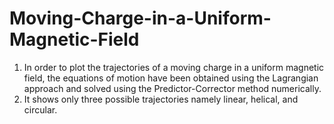 # Moving-Charge-in-a-Uniform-Magnetic-Field
1. In order to plot the trajectories of a moving charge in a uniform magnetic field, the equations of motion have been obtained using the Lagrangian approach and solved using the Predictor-Corrector method numerically.
2. It shows only three possible trajectories namely linear, helical, and circular.

